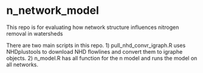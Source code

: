 # n_network_model
This repo is for evaluating how network structure influences nitrogen removal in watersheds 

There are two main scripts in this repo. 1) pull_nhd_convr_igraph.R uses NHDplustools to download NHD flowlines and convert them to igraphe objects. 2) n_model.R has all function for the n model and runs the model on all networks. 